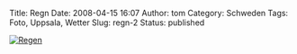Title: Regn
Date: 2008-04-15 16:07
Author: tom
Category: Schweden
Tags: Foto, Uppsala, Wetter
Slug: regn-2
Status: published

[![Regen](http://www.fiket.de/pic/rodregn_s.jpg "Regen")](http://www.fiket.de/pic/rodregn_l.jpg)

